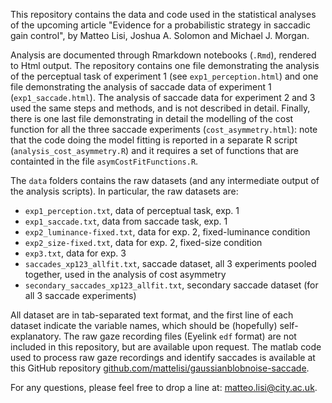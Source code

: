 This repository contains the data and code used in the statistical analyses of the upcoming article "Evidence for a probabilistic strategy in saccadic gain control", by Matteo Lisi, Joshua A. Solomon and Michael J. Morgan.

Analysis are documented through Rmarkdown notebooks (`.Rmd`), rendered to Html output. The repository contains one file demonstrating the analysis of the perceptual task of experiment 1 (see `exp1_perception.html`) and one file demonstrating the analysis of saccade data of experiment 1 (`exp1_saccade.html`). The analysis of saccade data for experiment 2 and 3 used the same steps and methods, and is not described in detail. Finally, there is one last file demonstrating in detail the modelling of the cost function for all the three saccade experiments (`cost_asymmetry.html`): note that the code doing the model fitting is reported in a separate R script (`analysis_cost_asymmetry.R`) and it requires a set of functions that are containted in the file `asymCostFitFunctions.R`.

The `data` folders contains the raw datasets (and any intermediate output of the analysis scripts). In particular, the raw datasets are:
- `exp1_perception.txt`, data of perceptual task, exp. 1
- `exp1_saccade.txt`, data from saccade task, exp. 1
- `exp2_luminance-fixed.txt`, data for exp. 2, fixed-luminance condition
- `exp2_size-fixed.txt`, data for exp. 2, fixed-size condition
- `exp3.txt`, data for exp. 3
- `saccades_xp123_allfit.txt`, saccade dataset, all 3 experiments pooled together, used in the analysis of cost asymmetry
- `secondary_saccades_xp123_allfit.txt`, secondary saccade dataset (for all 3 saccade experiments)

All dataset are in tab-separated text format, and the first line of each dataset indicate the variable names, which should be (hopefully) self-explanatory. The raw gaze recording files (Eyelink `edf` format) are not included in this repository, but are available upon request. The matlab code used to process raw gaze recordings and identify saccades is available at this GitHub repository [github.com/mattelisi/gaussianblobnoise-saccade](https://github.com/mattelisi/gaussianblobnoise-saccade). 

For any questions, please feel free to drop a line at: matteo.lisi@city.ac.uk.
